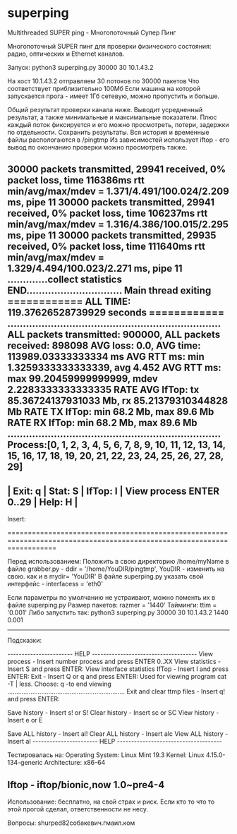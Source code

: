 # superping
Multithreaded SUPER ping - Многопоточный Супер Пинг


Многопоточный SUPER пинг для проверки физического состояния: радио, оптических и Ethernet каналов.

Запуск: 
python3 superping.py 30000 30 10.1.43.2

На хост 10.1.43.2 отправляем 30 потоков по 30000 пакетов
Что соответствует приблизительно 100Мб
Если машина на которой запускается прога - имеет 1Гб сетевую, можно пропустить и больше.

Общий результат проверки канала ниже.
Выводит усредненный результат, а также минимальные и максимальные показатели.
Плюс каждый поток фиксируется и его можно просмотреть, потери, задержки по отдельности.
Сохранить результаты. Вся история и временные файлы распологаются в /pingtmp
Из зависимостей использует iftop - его вывод по окончанию проверки можно просмотреть также.


30000 packets transmitted, 29941 received, 0% packet loss, time 116386ms
rtt min/avg/max/mdev = 1.371/4.491/100.024/2.209 ms, pipe 11
30000 packets transmitted, 29941 received, 0% packet loss, time 106237ms
rtt min/avg/max/mdev = 1.316/4.386/100.015/2.295 ms, pipe 11
30000 packets transmitted, 29935 received, 0% packet loss, time 111640ms
rtt min/avg/max/mdev = 1.329/4.494/100.023/2.271 ms, pipe 11
.............collect statistics END...............................
             Main thread exiting
============ ALL TIME: 119.37626528739929 seconds ============
.....................................................................
ALL packets transmitted: 900000, ALL packets received: 898098
AVG loss: 0.0, AVG time: 113989.03333333334 ms
AVG RTT ms:  min 1.3259333333333339, avg 4.452
AVG RTT ms:  max 99.20459999999999, mdev 2.2283333333333335
RATE AVG IfTop: tx 85.36724137931033 Mb, rx 85.21379310344828 Mb
RATE TX IfTop: min 68.2 Mb, max 89.6 Mb
RATE RX IfTop: min 68.2 Mb, max 89.6 Mb
.....................................................................
Process:[0, 1, 2, 3, 4, 5, 6, 7, 8, 9, 10, 11, 12, 13, 14, 15, 16, 17, 18, 19, 20, 21, 22, 23, 24, 25, 26, 27, 28, 29]
---------------------------------------------------------------------
| Exit: q | Stat: S | IfTop: I | View process ENTER 0..29 | Help: H |
---------------------------------------------------------------------
Insert:

========================================================================================================================

Перед использованием: 
Положить в свою директорию /home/myName
в файле grabber.py - ddir = '/home/YouDIR/pingtmp', YouDIR - изменить на свою.
как и в mydir= 'YouDIR'
В файле superping.py указать свой интерфейс - interfacess = 'eth0'

Если параметры по умолчанию не устраивают, можно поменть их в файле superping.py
Размер пакетов: razmer = '1440'
Тайминги: ttim = '0.001'
Либо запустить так:
python3 superping.py 30000 30 10.1.43.2 1440 0.001


-----------------------------------------------------------------------------------


Подсказки:

----------------------- HELP -------------------------------------
View process - Insert number process and press ENTER 0..XX
View statistics - Insert S and press ENTER:
View interface statistics IfTop - Insert I and press ENTER:
Exit - Insert Q or q and press ENTER:
Used for viewing program cat -T | less. Choose: q -to end viewing
..................................................................
Exit and clear ttmp files - Insert q! and press ENTER:

Save history - Insert s! or S!
Clear history - Insert sc or SC
View history - Insert e or E

Save ALL history - Insert al!
Clear ALL history - Insert alc
View ALL history - Insert al
----------------------- HELP -------------------------------------

Тестировалась на:
Operating System: Linux Mint 19.3
Kernel: Linux 4.15.0-134-generic
Architecture: x86-64

Iftop  - iftop/bionic,now 1.0~pre4-4
-------------------------------------------------------------------
Использование: бесплатно, на свой страх и риск. 
Если кто то что то этой прогой сделал, ответственности не несу.

Вопросы: shurped82собакевич.гмаил.ком


